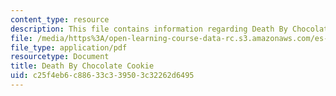 ```yaml
---
content_type: resource
description: This file contains information regarding Death By Chocolate Cookie
file: /media/https%3A/open-learning-course-data-rc.s3.amazonaws.com/es-287-kitchen-chemistry-spring-2009/c25f4eb6c88633c339503c32262d6495_MITES_287S09_read03.pdf
file_type: application/pdf
resourcetype: Document
title: Death By Chocolate Cookie
uid: c25f4eb6-c886-33c3-3950-3c32262d6495
---
```

